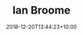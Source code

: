 ---
title: "Ian Broome" 
date: 2018-12-20T13:44:23+10:00
draft: false
jobtitle: "Senior digital producer (1 year)"
weight: 1.0
---